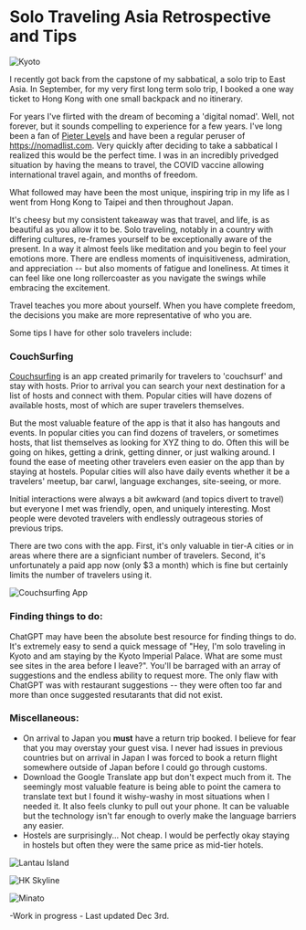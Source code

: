 # Solo Traveling Asia Retrospective and Tips

![Kyoto](/blog-images/kyoto.jpeg)

I recently got back from the capstone of my sabbatical, a solo trip to East Asia. In September, for my very first long term solo trip, I booked a one way ticket to Hong Kong with one small backpack and no itinerary.

For years I've flirted with the dream of becoming a 'digital nomad'. Well, not forever, but it sounds compelling to experience for a few years. I've long been a fan of [Pieter Levels](https://twitter.com/levelsio?ref=levels.io) and have been a regular peruser of https://nomadlist.com. Very quickly after deciding to take a sabbatical I realized this would be the perfect time. I was in an incredibly privedged situation by having the means to travel, the COVID vaccine allowing international travel again, and months of freedom.

What followed may have been the most unique, inspiring trip in my life as I went from Hong Kong to Taipei and then throughout Japan.

It's cheesy but my consistent takeaway was that travel, and life, is as beautiful as you allow it to be. Solo traveling, notably in a country with differing cultures, re-frames yourself to be exceptionally aware of the present. In a way it almost feels like meditation and you begin to feel your emotions more. There are endless moments of inquisitiveness, admiration, and appreciation -- but also moments of fatigue and loneliness. At times it can feel like one long rollercoaster as you navigate the swings while embracing the excitement.

Travel teaches you more about yourself. When you have complete freedom, the decisions you make are more representative of who you are.

Some tips I have for other solo travelers include:

### CouchSurfing

[Couchsurfing](https://www.couchsurfing.com/) is an app created primarily for travelers to 'couchsurf' and stay with hosts. Prior to arrival you can search your next destination for a list of hosts and connect with them. Popular cities will have dozens of available hosts, most of which are super travelers themselves.

But the most valuable feature of the app is that it also has hangouts and events. In popular cities you can find dozens of travelers, or sometimes hosts, that list themselves as looking for XYZ thing to do. Often this will be going on hikes, getting a drink, getting dinner, or just walking around. I found the ease of meeting other travelers even easier on the app than by staying at hostels. Popular cities will also have daily events whether it be a travelers' meetup, bar carwl, language exchanges, site-seeing, or more.

Initial interactions were always a bit awkward (and topics divert to travel) but everyone I met was friendly, open, and uniquely interesting. Most people were devoted travelers with endlessly outrageous stories of previous trips.

There are two cons with the app. First, it's only valuable in tier-A cities or in areas where there are a signficiant number of travelers. Second, it's unfortunately a paid app now (only $3 a month) which is fine but certainly limits the number of travelers using it.

![Couchsurfing App](/blog-images/couch-surfer.jpg)

### Finding things to do:

ChatGPT may have been the absolute best resource for finding things to do. It's extremely easy to send a quick message of "Hey, I'm solo traveling in Kyoto and am staying by the Kyoto Imperial Palace. What are some must see sites in the area before I leave?". You'll be barraged with an array of suggestions and the endless ability to request more. The only flaw with ChatGPT was with restaurant suggestions -- they were often too far and more than once suggested resutarants that did not exist.

### Miscellaneous:

- On arrival to Japan you **must** have a return trip booked. I believe for fear that you may overstay your guest visa. I never had issues in previous countries but on arrival in Japan I was forced to book a return flight somewhere outside of Japan before I could go through customs.
- Download the Google Translate app but don't expect much from it. The seemingly most valuable feature is being able to point the camera to translate text but I found it wishy-washy in most situations when I needed it. It also feels clunky to pull out your phone. It can be valuable but the technology isn't far enough to overly make the language barriers any easier.
- Hostels are surprisingly... Not cheap. I would be perfectly okay staying in hostels but often they were the same price as mid-tier hotels.

![Lantau Island](/blog-images/lantau_island.jpeg)

![HK Skyline](/blog-images/lantau_island.jpeg)

![Minato](/blog-images/minato.jpeg)

-Work in progress - Last updated Dec 3rd.
